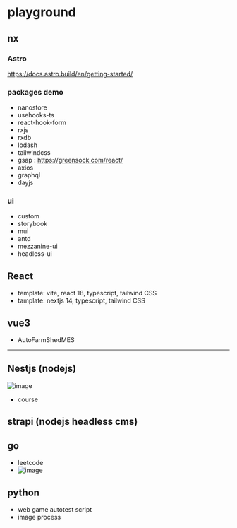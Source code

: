 # playground


## nx

### Astro

<https://docs.astro.build/en/getting-started/>

### packages demo

- nanostore
- usehooks-ts
- react-hook-form
- rxjs
- rxdb
- lodash
- tailwindcss
- gsap : <https://greensock.com/react/>
- axios
- graphql
- dayjs

### ui

- custom
- storybook
- mui
- antd
- mezzanine-ui
- headless-ui

## React
- template: vite, react 18, typescript, tailwind CSS
- tamplate: nextjs 14, typescript, tailwind CSS 

## vue3

- AutoFarmShedMES


---

## Nestjs (nodejs)
![image](https://github.com/Phisten/playground/assets/1415118/a02593d3-de3b-408e-8b82-d373316ee6e3)


- course
## strapi (nodejs headless cms)

## go
- leetcode
- ![image](https://github.com/Phisten/playground/assets/1415118/28a5c20f-6753-46ba-a474-622ad94a0de5)



## python

- web game autotest script
- image process
